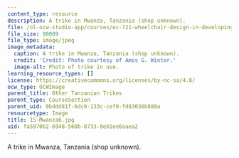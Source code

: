 ```yaml
---
content_type: resource
description: A trike in Mwanza, Tanzania (shop unknown).
file: /ol-ocw-studio-app/courses/ec-721-wheelchair-design-in-developing-countries-spring-2009/fa5970b26948568b87338eb1ee6aaea2_15-Mwanza6.jpg
file_size: 98009
file_type: image/jpeg
image_metadata:
  caption: A trike in Mwanza, Tanzania (shop unknown).
  credit: 'Credit: Photo courtesy of Amos G. Winter.'
  image-alt: Photo of trike in use.
learning_resource_types: []
license: https://creativecommons.org/licenses/by-nc-sa/4.0/
ocw_type: OCWImage
parent_title: Other Tanzanian Trikes
parent_type: CourseSection
parent_uid: 9bddd81f-6dc0-133c-cef0-fd83036b889a
resourcetype: Image
title: 15-Mwanza6.jpg
uid: fa5970b2-6948-568b-8733-8eb1ee6aaea2
---
```

A trike in Mwanza, Tanzania (shop unknown).